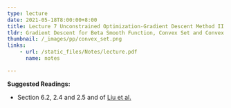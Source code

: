 ```yaml
---
type: lecture
date: 2021-05-18T8:00:00+8:00
title: Lecture 7 Unconstrained Optimization-Gradient Descent Method II 
tldr: Gradient Descent for Beta Smooth Function, Convex Set and Convex Function
thumbnail: /_images/pp/convex_set.png
links: 
    - url: /static_files/Notes/lecture.pdf
      name: notes

---
```

**Suggested Readings:**

- Section 6.2, 2.4 and 2.5 and of [Liu et al.](http://bicmr.pku.edu.cn/~wenzw/optbook/opt1.pdf)


